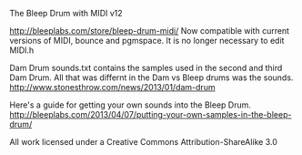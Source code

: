 The Bleep Drum with MIDI v12

http://bleeplabs.com/store/bleep-drum-midi/
Now compatible with current versions of MIDI, bounce and pgmspace.
It is no longer necessary to edit MIDI.h

Dam Drum sounds.txt contains the samples used in the second and third Dam Drum. All that was differnt in the Dam vs Bleep drums was the sounds. http://www.stonesthrow.com/news/2013/01/dam-drum

Here's a guide for getting your own sounds into the Bleep Drum.
http://bleeplabs.com/2013/04/07/putting-your-own-samples-in-the-bleep-drum/

All work licensed under a Creative Commons Attribution-ShareAlike 3.0
